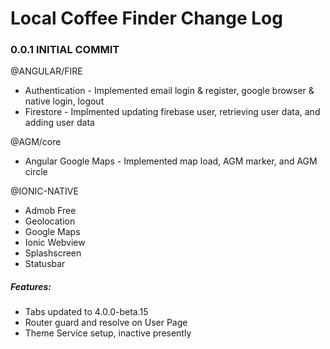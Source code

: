 # Local Coffee Finder Change Log


### 0.0.1 INITIAL COMMIT

@ANGULAR/FIRE
- Authentication - Implemented email login & register, google browser & native login, logout
- Firestore - Implmented updating firebase user, retrieving user data, and adding user data

@AGM/core
- Angular Google Maps - Implemented map load, AGM marker, and AGM circle
 
@IONIC-NATIVE
- Admob Free
- Geolocation
- Google Maps
- Ionic Webview
- Splashscreen
- Statusbar

##### Features:
- Tabs updated to 4.0.0-beta.15
- Router guard and resolve on User Page
- Theme Service setup, inactive presently